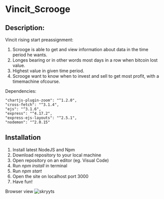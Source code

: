 # Vincit_Scrooge

<h2>Description:</h2>

Vincit rising start preassignment:

1. Scrooge is able to get and view information about data in the time period he wants.
2. Longes bearing or in other words most days in a row when bitcoin lost value.
3. Highest value in given time period.
4. Scrooge want to know when to invest and sell to get most profit, with a  timemachine ofcourse.

Dependencies:

    "chartjs-plugin-zoom": "^1.2.0",
    "cross-fetch": "^3.1.4",
    "ejs": "^3.1.6",
    "express": "^4.17.2",
    "express-ejs-layouts": "^2.5.1",
    "nodemon": "^2.0.15"


<h2>Installation</h2>

1. Install latest NodeJS and Npm
2. Download repository to your local machine
3. Open repository on an editor (eg. Visual Code)
4. Run _npm install_ in terminal
5. Run _npm start_
6. Open the site on localhost port 3000
7. Have fun!

Browser view
![skryyts](https://user-images.githubusercontent.com/32989919/146695395-371d9ce8-37b4-4802-8008-77e1694caf26.png)
